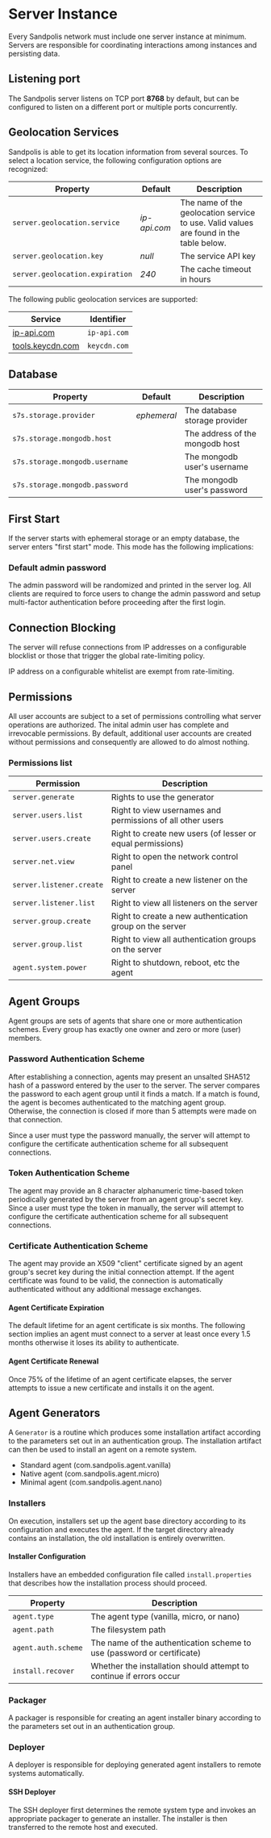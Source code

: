 # Server Instance
Every Sandpolis network must include one server instance at minimum. Servers are
responsible for coordinating interactions among instances and persisting data.

## Listening port
The Sandpolis server listens on TCP port **8768** by default, but can be configured
to listen on a different port or multiple ports concurrently.

## Geolocation Services
Sandpolis is able to get its location information from several sources. To select
a location service, the following configuration options are recognized:

| Property                        | Default      | Description                                                                            |
|---------------------------------|--------------|----------------------------------------------------------------------------------------|
| `server.geolocation.service`    | *ip-api.com* | The name of the geolocation service to use. Valid values are found in the table below. |
| `server.geolocation.key`        | *null*       | The service API key                                                                    |
| `server.geolocation.expiration` | *240*        | The cache timeout in hours                                                             |

The following public geolocation services are supported:

| Service    | Identifier |
|------------|------------|
| <a href="https://ip-api.com" target="_blank">ip-api.com</a> | `ip-api.com` |
| <a href="https://tools.keycdn.com/geo" target="_blank">tools.keycdn.com</a> | `keycdn.com` |

## Database

| Property                        | Default      | Description                                                                            |
|---------------------------------|--------------|----------------------------------------------------------------------------------------|
| `s7s.storage.provider`          | *ephemeral*  | The database storage provider                                                          |
| `s7s.storage.mongodb.host`      |              | The address of the mongodb host                                                        |
| `s7s.storage.mongodb.username`  |              | The mongodb user's username                                                            |
| `s7s.storage.mongodb.password`  |              | The mongodb user's password                                                            |

## First Start
If the server starts with ephemeral storage or an empty database, the server enters
"first start" mode. This mode has the following implications:

### Default admin password
The admin password will be randomized and printed in the server log. All clients
are required to force users to change the admin password and setup multi-factor
authentication before proceeding after the first login.

## Connection Blocking
The server will refuse connections from IP addresses on a configurable blocklist
or those that trigger the global rate-limiting policy.

IP address on a configurable whitelist are exempt from rate-limiting.

## Permissions
All user accounts are subject to a set of permissions controlling what server
operations are authorized. The inital admin user has complete and irrevocable
permissions. By default, additional user accounts are created without permissions
and consequently are allowed to do almost nothing.

### Permissions list

| Permission                   | Description                                                                                              |
|------------------------------|----------------------------------------------------------------------------------------------------------|
| `server.generate`            | Rights to use the generator                                                                              |
| `server.users.list`          | Right to view usernames and permissions of all other users                                               |
| `server.users.create`        | Right to create new users (of lesser or equal permissions)                                               |
| `server.net.view`            | Right to open the network control panel                                                                  |
| `server.listener.create`     | Right to create a new listener on the server                                                             |
| `server.listener.list`       | Right to view all listeners on the server                                                                |
| `server.group.create`        | Right to create a new authentication group on the server                                                 |
| `server.group.list`          | Right to view all authentication groups on the server                                                    |
| `agent.system.power`         | Right to shutdown, reboot, etc the agent                                                                 |

## Agent Groups
Agent groups are sets of agents that share one or more authentication schemes.
Every group has exactly one owner and zero or more (user) members.

### Password Authentication Scheme
After establishing a connection, agents may present an unsalted SHA512 hash of
a password entered by the user to the server. The server compares the password
to each agent group until it finds a match. If a match is found, the agent is
becomes authenticated to the matching agent group. Otherwise, the connection is
closed if more than 5 attempts were made on that connection.

Since a user must type the password manually, the server will attempt to configure
the certificate authentication scheme for all subsequent connections.

### Token Authentication Scheme
The agent may provide an 8 character alphanumeric time-based token periodically
generated by the server from an agent group's secret key. Since a user must type
the token in manually, the server will attempt to configure the certificate authentication
scheme for all subsequent connections.

### Certificate Authentication Scheme
The agent may provide an X509 "client" certificate signed by an agent group's secret
key during the initial connection attempt. If the agent certificate was found to
be valid, the connection is automatically authenticated without any additional
message exchanges.

#### Agent Certificate Expiration
The default lifetime for an agent certificate is six months. The following section
implies an agent must connect to a server at least once every 1.5 months otherwise
it loses its ability to authenticate.

#### Agent Certificate Renewal
Once 75% of the lifetime of an agent certificate elapses, the server attempts to
issue a new certificate and installs it on the agent.

## Agent Generators
A `Generator` is a routine which produces some installation artifact according
to the parameters set out in an authentication group. The installation artifact
can then be used to install an agent on a remote system.

- Standard agent (com.sandpolis.agent.vanilla)
- Native agent (com.sandpolis.agent.micro)
- Minimal agent (com.sandpolis.agent.nano)

### Installers
On execution, installers set up the agent base directory according to its configuration
and executes the agent. If the target directory already contains an installation,
the old installation is entirely overwritten.

#### Installer Configuration
Installers have an embedded configuration file called `install.properties` that
describes how the installation process should proceed.

| Property                     | Description                                                                                              |
|------------------------------|----------------------------------------------------------------------------------------------------------|
| `agent.type`                 | The agent type (vanilla, micro, or nano)                                                                 |
| `agent.path`                 | The filesystem path                                                                                      |
| `agent.auth.scheme`          | The name of the authentication scheme to use (password or certificate)                                   |
| `install.recover`            | Whether the installation should attempt to continue if errors occur                                      |

### Packager
A packager is responsible for creating an agent installer binary according to the
parameters set out in an authentication group.

### Deployer
A deployer is responsible for deploying generated agent installers to remote
systems automatically.

#### SSH Deployer
The SSH deployer first determines the remote system type and invokes an appropriate
packager to generate an installer. The installer is then transferred to the remote
host and executed.
